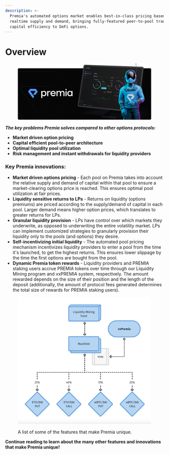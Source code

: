 ```yaml
---
description: >-
  Premia's automated options market enables best-in-class pricing based on
  realtime supply and demand, bringing fully-featured peer-to-pool trading and
  capital efficiency to DeFi options.
---
```


# Overview

<figure><img src=".gitbook/assets/image (3).png" alt=""><figcaption></figcaption></figure>

_**The key problems Premia solves compared to other options protocols:‌**_

* **Market driven option pricing**
* **Capital efficient pool-to-peer architecture**
* **Optimal liquidity pool utilization**
* **Risk management and instant withdrawals for liquidity providers**

### Key Premia innovations:‌

* **Market driven options pricing** - Each pool on Premia takes into account the relative supply and demand of capital within that pool to ensure a market-clearing options price is reached. This ensures optimal pool utilization at fair prices.
* **Liquidity sensitive returns to LPs** - Returns on liquidity (options premiums) are priced according to the supply/demand of capital in each pool. Larger demand means higher option prices, which translates to greater returns for LPs.
* **Granular liquidity provision** - LPs have control over which markets they underwrite, as opposed to underwriting the entire volatility market. LPs can implement customized strategies to granularly provision their liquidity only to the pools (and options) they desire.
* **Self-incentivizing initial liquidity** - The automated pool pricing mechanism incentivizes liquidity providers to enter a pool from the time it's launched, to get the highest returns. This ensures lower slippage by the time the first options are bought from the pool.
* **Dynamic Premia token rewards** - Liquidity providers and PREMIA staking users accrue PREMIA tokens over time through our Liquidity Mining program and vxPREMIA system, respectively. The amount rewarded depends on the size of their position and the length of the deposit (additionally, the amount of protocol fees generated determines the total size of rewards for PREMIA staking users).

<figure><img src=".gitbook/assets/image.png" alt=""><figcaption><p>A list of some of the features that make Premia unique.</p></figcaption></figure>

**Continue reading to learn about the many other features and innovations that make Premia unique!**
